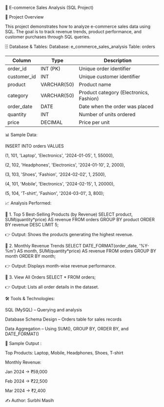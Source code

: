 🛒 E-commerce Sales Analysis (SQL Project)

📌 Project Overview

This project demonstrates how to analyze e-commerce sales data using SQL.
The goal is to track revenue trends, product performance, and customer purchases through SQL queries.

🗄️ Database & Tables:
Database: e_commerce_sales_analysis
Table: orders

| Column       | Type        | Description                             |
| ------------ | ----------- | --------------------------------------- |
| order\_id    | INT (PK)    | Unique order identifier                 |
| customer\_id | INT         | Unique customer identifier              |
| product      | VARCHAR(50) | Product name                            |
| category     | VARCHAR(50) | Product category (Electronics, Fashion) |
| order\_date  | DATE        | Date when the order was placed          |
| quantity     | INT         | Number of units ordered                 |
| price        | DECIMAL     | Price per unit                          |


📊 Sample Data:

INSERT INTO orders VALUES

(1, 101, 'Laptop', 'Electronics', '2024-01-05', 1, 55000),

(2, 102, 'Headphones', 'Electronics', '2024-01-10', 2, 2000),

(3, 103, 'Shoes', 'Fashion', '2024-02-02', 1, 2500),

(4, 101, 'Mobile', 'Electronics', '2024-02-15', 1, 20000),

(5, 104, 'T-shirt', 'Fashion', '2024-03-01', 3, 800);

📈 Analysis Performed:

🔹 1. Top 5 Best-Selling Products (by Revenue)
SELECT product, SUM(quantity*price) AS revenue
FROM orders
GROUP BY product
ORDER BY revenue DESC
LIMIT 5;


👉 Output: Shows the products generating the highest revenue.

🔹 2. Monthly Revenue Trends
SELECT DATE_FORMAT(order_date, '%Y-%m') AS month, SUM(quantity*price) AS revenue
FROM orders
GROUP BY month
ORDER BY month;


👉 Output: Displays month-wise revenue performance.

🔹 3. View All Orders
SELECT * FROM orders;


👉 Output: Lists all order details in the dataset.

🛠️ Tools & Technologies:

SQL (MySQL) – Querying and analysis

Database Schema Design – Orders table for sales records

Data Aggregation – Using SUM(), GROUP BY, ORDER BY, and DATE_FORMAT()

📸 Sample Output :

Top Products: Laptop, Mobile, Headphones, Shoes, T-shirt

Monthly Revenue:

Jan 2024 → ₹59,000

Feb 2024 → ₹22,500

Mar 2024 → ₹2,400


✍️ Author: Surbhi Masih
